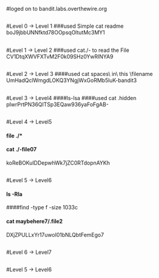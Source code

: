 
#loged on to 
bandit.labs.overthewire.org
##
#Level 0 → Level 1
###used Simple cat readme 
boJ9jbbUNNfktd78OOpsqOltutMc3MY1
##

#Level 1 → Level 2
###used cat./- to read the File 
CV1DtqXWVFXTvM2F0k09SHz0YwRINYA9
##

#Level 2 → Level 3
####used cat spaces\ in\ this \filename
UmHadQclWmgdLOKQ3YNgjWxGoRMb5luK-bandit3
##

#Level 3 → Level4
####ls-lsa
####used cat .hidden
pIwrPrtPN36QITSp3EQaw936yaFoFgAB-
##

#Level 4 → Level5
#### file ./*
#### cat ./-file07
koReBOKuIDDepwhWk7jZC0RTdopnAYKh
##


##
#Level 5 → Level6
#### ls -Rla
####find -type f -size 1033c
#### cat maybehere7/.file2
DXjZPULLxYr17uwoI01bNLQbtFemEgo7
##

#Level 6 → Level7
#### 
#### 

##

#Level 5 → Level6
#### 
#### 

##